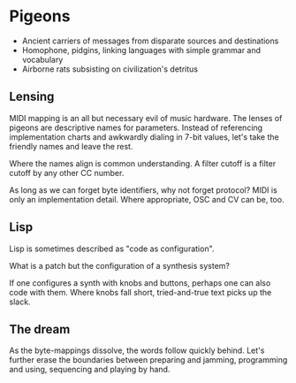 # Pigeons
- Ancient carriers of messages from disparate sources and destinations
- Homophone, pidgins, linking languages with simple grammar and vocabulary
- Airborne rats subsisting on civilization's detritus

## Lensing
MIDI mapping is an all but necessary evil of music hardware. The lenses of
pigeons are descriptive names for parameters. Instead of referencing
implementation charts and awkwardly dialing in 7-bit values, let's take the
friendly names and leave the rest.

Where the names align is common understanding. A filter cutoff is a filter
cutoff by any other CC number. 

As long as we can forget byte identifiers, why not forget protocol? MIDI is
only an implementation detail. Where appropriate, OSC and CV can be, too.

## Lisp
Lisp is sometimes described as "code as configuration".

What is a patch but the configuration of a synthesis system?

If one configures a synth with knobs and buttons, perhaps one can also code
with them. Where knobs fall short, tried-and-true text picks up the slack.

## The dream
As the byte-mappings dissolve, the words follow quickly behind. Let's further
erase the boundaries between preparing and jamming, programming and using,
sequencing and playing by hand.
